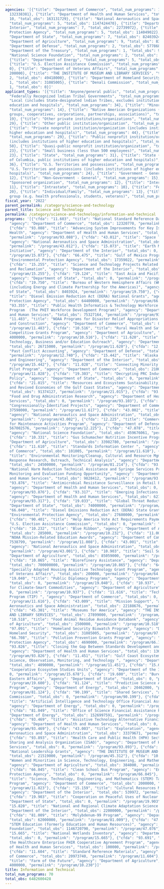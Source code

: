 ```yaml
---
agencies: '[{"title": "Department of Commerce", "total_num_programs": 11, "total_obs":
  132338381}, {"title": "Department of Health and Human Services", "total_num_programs":
  10, "total_obs": 163131729}, {"title": "National Aeronautics and Space Administration",
  "total_num_programs": 5, "total_obs": 1147424470}, {"title": "Department of the
  Interior", "total_num_programs": 7, "total_obs": 22739972}, {"title": "Environmental
  Protection Agency", "total_num_programs": 5, "total_obs": 114049022}, {"title":
  "Department of State", "total_num_programs": 7, "total_obs": 82403924}, {"title":
  "Department of Agriculture", "total_num_programs": 9, "total_obs": 830210780}, {"title":
  "Department of Defense", "total_num_programs": 2, "total_obs": 577868576}, {"title":
  "Department of the Treasury", "total_num_programs": 1, "total_obs": 91374127}, {"title":
  "National Science Foundation", "total_num_programs": 2, "total_obs": 1606396851},
  {"title": "Department of Energy", "total_num_programs": 5, "total_obs": 1633959591},
  {"title": "U.S. Election Assistance Commission", "total_num_programs": 1, "total_obs":
  0}, {"title": "Department of Veterans Affairs", "total_num_programs": 1, "total_obs":
  200000}, {"title": "THE INSTITUTE OF MUSEUM AND LIBRARY SERVICES", "total_num_programs":
  2, "total_obs": 49418000}, {"title": "Department of Homeland Security", "total_num_programs":
  1, "total_obs": 31085005}, {"title": "Denali Commission", "total_num_programs":
  1, "total_obs": 0}]'
applicant_types: '[{"title": "Anyone/general public", "total_num_programs": 17}, {"title":
  "Federally Recognized lndian Tribal Governments", "total_num_programs": 30}, {"title":
  "Local (includes State-designated lndian Tribes, excludes institutions of higher
  education and hospitals", "total_num_programs": 34}, {"title": "Minority group",
  "total_num_programs": 14}, {"title": "Native American Organizations (includes lndian
  groups, cooperatives, corporations, partnerships, associations)", "total_num_programs":
  19}, {"title": "Other private institutions/organizations", "total_num_programs":
  29}, {"title": "Other public institution/organization", "total_num_programs": 36},
  {"title": "Private nonprofit institution/organization (includes institutions of
  higher education and hospitals)", "total_num_programs": 44}, {"title": "Profit organization",
  "total_num_programs": 29}, {"title": "Public nonprofit institution/organization
  (includes institutions of higher education and hospitals)", "total_num_programs":
  50}, {"title": "Quasi-public nonprofit institution/organization", "total_num_programs":
  23}, {"title": "Small business (less than 500 employees)", "total_num_programs":
  23}, {"title": "State", "total_num_programs": 31}, {"title": "State (includes District
  of Columbia, public institutions of higher education and hospitals)", "total_num_programs":
  36}, {"title": "U.S. Territories and possessions", "total_num_programs": 21}, {"title":
  "U.S. Territories and possessions (includes institutions of higher education and
  hospitals)", "total_num_programs": 24}, {"title": "Government - General", "total_num_programs":
  12}, {"title": "Non-Government - General", "total_num_programs": 15}, {"title":
  "Sponsored organization", "total_num_programs": 12}, {"title": "Interstate", "total_num_programs":
  11}, {"title": "Intrastate", "total_num_programs": 10}, {"title": "Federal", "total_num_programs":
  20}, {"title": "Individual/Family", "total_num_programs": 13}, {"title": "Specialized
  group (e.g. health professionals, students, veterans)", "total_num_programs": 13}]'
fiscal_year: '2022'
parent_permalink: /category/science-and-technology
parent_title: Science and Technology
permalink: /category/science-and-technology/information-and-technical
programs: '[{"cfda": "11.603", "title": "National Standard Reference Data System",
  "agency": "Department of Commerce", "total_obs": 12320770, "permalink": "/program/11.603"},
  {"cfda": "93.088", "title": "Advancing System Improvements for Key Issues in Women''s
  Health", "agency": "Department of Health and Human Services", "total_obs": 14411148,
  "permalink": "/program/93.088"}, {"cfda": "43.012", "title": "Space Technology",
  "agency": "National Aeronautics and Space Administration", "total_obs": 68632904,
  "permalink": "/program/43.012"}, {"cfda": "15.073", "title": "Earth Mapping Resources
  Initiative", "agency": "Department of the Interior", "total_obs": 0, "permalink":
  "/program/15.073"}, {"cfda": "66.475", "title": "Gulf of Mexico Program", "agency":
  "Environmental Protection Agency", "total_obs": 17359022, "permalink": "/program/66.475"},
  {"cfda": "15.255", "title": "Science and Technology Projects Related to Coal Mining
  and Reclamation", "agency": "Department of the Interior", "total_obs": 200000, "permalink":
  "/program/15.255"}, {"cfda": "19.124", "title": "East Asia and Pacific Grants Program",
  "agency": "Department of State", "total_obs": 0, "permalink": "/program/19.124"},
  {"cfda": "19.750", "title": "Bureau of Western Hemisphere Affairs (WHA) Grant Programs
  (including Energy and Climate Partnership for the Americas)", "agency": "Department
  of State", "total_obs": 8403924, "permalink": "/program/19.750"}, {"cfda": "66.039",
  "title": "Diesel Emission Reduction Act (DERA) National Grants", "agency": "Environmental
  Protection Agency", "total_obs": 64400000, "permalink": "/program/66.039"}, {"cfda":
  "93.355", "title": "Public Health Informatics & Technology Workforce Development
  Program  (The PHIT Workforce Development Program)", "agency": "Department of Health
  and Human Services", "total_obs": 75327164, "permalink": "/program/93.355"}, {"cfda":
  "11.483", "title": "NOAA Programs for Disaster Relief Appropriations Act - Non-construction
  and Construction", "agency": "Department of Commerce", "total_obs": 0, "permalink":
  "/program/11.483"}, {"cfda": "10.516", "title": "Rural Health and Safety Education
  Competitive Grants Program", "agency": "Department of Agriculture", "total_obs":
  4000000, "permalink": "/program/10.516"}, {"cfda": "11.620", "title": "Science,
  Technology, Business and/or Education Outreach", "agency": "Department of Commerce",
  "total_obs": 26715000, "permalink": "/program/11.620"}, {"cfda": "12.740", "title":
  "Past Conflict Accounting", "agency": "Department of Defense", "total_obs": 10866000,
  "permalink": "/program/12.740"}, {"cfda": "15.442", "title": "Alaska Native Science
  and Engineering", "agency": "Department of the Interior", "total_obs": 0, "permalink":
  "/program/15.442"}, {"cfda": "11.028", "title": "Connecting Minority Communities
  Pilot Program", "agency": "Department of Commerce", "total_obs": 21001067, "permalink":
  "/program/11.028"}, {"cfda": "19.303", "title": "Decrypting PRC Industrial and Technology
  Policy", "agency": "Department of State", "total_obs": 0, "permalink": "/program/19.303"},
  {"cfda": "21.015", "title": "Resources and Ecosystems Sustainability, Tourist Opportunities,
  and Revived Economies of the Gulf Coast States", "agency": "Department of the Treasury",
  "total_obs": 91374127, "permalink": "/program/21.015"}, {"cfda": "93.103", "title":
  "Food and Drug Administration Research", "agency": "Department of Health and Human
  Services", "total_obs": 0, "permalink": "/program/93.103"}, {"cfda": "11.617", "title":
  "Congressionally-Identified Projects", "agency": "Department of Commerce", "total_obs":
  37598000, "permalink": "/program/11.617"}, {"cfda": "43.002", "title": "Aeronautics",
  "agency": "National Aeronautics and Space Administration", "total_obs": 69771170,
  "permalink": "/program/43.002"}, {"cfda": "12.225", "title": "Commercial Technologies
  for Maintenance Activities Program", "agency": "Department of Defense", "total_obs":
  567002576, "permalink": "/program/12.225"}, {"cfda": "47.078", "title": "Polar Programs",
  "agency": "National Science Foundation", "total_obs": 459676061, "permalink": "/program/47.078"},
  {"cfda": "10.331", "title": "Gus Schumacher Nutrition Incentive Program", "agency":
  "Department of Agriculture", "total_obs": 33982780, "permalink": "/program/10.331"},
  {"cfda": "11.610", "title": "Standards Information Center ", "agency": "Department
  of Commerce", "total_obs": 101005, "permalink": "/program/11.610"}, {"cfda": "81.214",
  "title": "Environmental Monitoring/Cleanup, Cultural and Resource Mgmt., Emergency
  Response Research, Outreach, Technical Analysis", "agency": "Department of Energy",
  "total_obs": 24500000, "permalink": "/program/81.214"}, {"cfda": "93.488", "title":
  "National Harm Reduction Technical Assistance and Syringe Services Program (SSP)
  Monitoring and Evaluation Funding Opportunity", "agency": "Department of Health
  and Human Services", "total_obs": 9828412, "permalink": "/program/93.488"}, {"cfda":
  "93.876", "title": "Antimicrobial Resistance Surveillance in Retail Food Specimens",
  "agency": "Department of Health and Human Services", "total_obs": 0, "permalink":
  "/program/93.876"}, {"cfda": "93.317", "title": "Emerging Infections Programs",
  "agency": "Department of Health and Human Services", "total_obs": 62105005, "permalink":
  "/program/93.317"}, {"cfda": "19.033", "title": "Global Threat Reduction", "agency":
  "Department of State", "total_obs": 74000000, "permalink": "/program/19.033"}, {"cfda":
  "66.040", "title": "Diesel Emissions Reduction Act (DERA) State Grants", "agency":
  "Environmental Protection Agency", "total_obs": 27600000, "permalink": "/program/66.040"},
  {"cfda": "90.401", "title": "Help America Vote Act Requirements Payments", "agency":
  "U.S. Election Assistance Commission", "total_obs": 0, "permalink": "/program/90.401"},
  {"cfda": "10.232", "title": "Blue Ribbon", "agency": "Department of Agriculture",
  "total_obs": 285000, "permalink": "/program/10.232"}, {"cfda": "11.008", "title":
  "NOAA Mission-Related Education Awards", "agency": "Department of Commerce", "total_obs":
  7538799, "permalink": "/program/11.008"}, {"cfda": "43.001", "title": "Science",
  "agency": "National Aeronautics and Space Administration", "total_obs": 953452048,
  "permalink": "/program/43.001"}, {"cfda": "10.903", "title": "Soil Survey", "agency":
  "Department of Agriculture", "total_obs": 85059000, "permalink": "/program/10.903"},
  {"cfda": "10.865", "title": "Biorefinery Assistance", "agency": "Department of Agriculture",
  "total_obs": 700000000, "permalink": "/program/10.865"}, {"cfda": "64.051", "title":
  "Specially Adapted Housing Assistive Technology Grant Program", "agency": "Department
  of Veterans Affairs", "total_obs": 200000, "permalink": "/program/64.051"}, {"cfda":
  "19.040", "title": "Public Diplomacy Programs", "agency": "Department of State",
  "total_obs": 0, "permalink": "/program/19.040"}, {"cfda": "10.937", "title": "Partnerships
  for Climate-Smart Commodities", "agency": "Department of Agriculture", "total_obs":
  0, "permalink": "/program/10.937"}, {"cfda": "11.616", "title": "Technology Innovation
  Program (TIP) ", "agency": "Department of Commerce", "total_obs": 0, "permalink":
  "/program/11.616"}, {"cfda": "43.009", "title": "Mission Support", "agency": "National
  Aeronautics and Space Administration", "total_obs": 22188676, "permalink": "/program/43.009"},
  {"cfda": "45.301", "title": "Museums for America", "agency": "THE INSTITUTE OF MUSEUM
  AND LIBRARY SERVICES", "total_obs": 27899000, "permalink": "/program/45.301"}, {"cfda":
  "10.518", "title": "Food Animal Residue Avoidance Databank", "agency": "Department
  of Agriculture", "total_obs": 2500000, "permalink": "/program/10.518"}, {"cfda":
  "97.091", "title": "Homeland Security Biowatch Program", "agency": "Department of
  Homeland Security", "total_obs": 31085005, "permalink": "/program/97.091"}, {"cfda":
  "66.708", "title": "Pollution Prevention Grants Program", "agency": "Environmental
  Protection Agency", "total_obs": 4690000, "permalink": "/program/66.708"}, {"cfda":
  "93.826", "title": "Closing the Gap Between Standards Development and Implementation",
  "agency": "Department of Health and Human Services", "total_obs": 1360000, "permalink":
  "/program/93.826"}, {"cfda": "11.451", "title": "Gulf Coast Ecosystem Restoration
  Science, Observation, Monitoring, and Technology ", "agency": "Department of Commerce",
  "total_obs": 4090000, "permalink": "/program/11.451"}, {"cfda": "15.678", "title":
  "Cooperative Ecosystem Studies Units", "agency": "Department of the Interior", "total_obs":
  0, "permalink": "/program/15.678"}, {"cfda": "19.600", "title": "Bureau of Near
  Eastern Affairs", "agency": "Department of State", "total_obs": 0, "permalink":
  "/program/19.600"}, {"cfda": "81.124", "title": "Predictive Science Academic Alliance
  Program", "agency": "Department of Energy", "total_obs": 20462000, "permalink":
  "/program/81.124"}, {"cfda": "90.199", "title": "Shared Services", "agency": "Denali
  Commission", "total_obs": 0, "permalink": "/program/90.199"}, {"cfda": "81.012",
  "title": "Artificial Intelligence and Technology Office Financial Assistance Program",
  "agency": "Department of Energy", "total_obs": 0, "permalink": "/program/81.012"},
  {"cfda": "81.049", "title": "Office of Science Financial Assistance Program", "agency":
  "Department of Energy", "total_obs": 1526997591, "permalink": "/program/81.049"},
  {"cfda": "93.469", "title": "Assistive Technology Alternative Financing Program",
  "agency": "Department of Health and Human Services", "total_obs": 0, "permalink":
  "/program/93.469"}, {"cfda": "43.003", "title": "Exploration", "agency": "National
  Aeronautics and Space Administration", "total_obs": 33379671, "permalink": "/program/43.003"},
  {"cfda": "93.893", "title": "Health Care and Public Health (HPH) Sector Information
  Sharing and Analysis Organization (ISAO)", "agency": "Department of Health and Human
  Services", "total_obs": 0, "permalink": "/program/93.893"}, {"cfda": "45.312", "title":
  "National Leadership Grants", "agency": "THE INSTITUTE OF MUSEUM AND LIBRARY SERVICES",
  "total_obs": 21519000, "permalink": "/program/45.312"}, {"cfda": "10.318", "title":
  "Women and Minorities in Science, Technology, Engineering, and Mathematics Fields",
  "agency": "Department of Agriculture", "total_obs": 384000, "permalink": "/program/10.318"},
  {"cfda": "66.045", "title": "Clean School Bus Program", "agency": "Environmental
  Protection Agency", "total_obs": 0, "permalink": "/program/66.045"}, {"cfda": "11.023",
  "title": "Science, Technology, Engineering, and Mathematics (STEM) Talent Challenge
  Program", "agency": "Department of Commerce", "total_obs": 2000000, "permalink":
  "/program/11.023"}, {"cfda": "15.159", "title": "Cultural Resources Management",
  "agency": "Department of the Interior", "total_obs": 539972, "permalink": "/program/15.159"},
  {"cfda": "19.903", "title": "Cooperation on Peaceful Uses of Nuclear Energy", "agency":
  "Department of State", "total_obs": 0, "permalink": "/program/19.903"}, {"cfda":
  "15.820", "title": "National and Regional Climate Adaptation Science Centers", "agency":
  "Department of the Interior", "total_obs": 22000000, "permalink": "/program/15.820"},
  {"cfda": "81.009", "title": "Molybdenum-99 Program", "agency": "Department of Energy",
  "total_obs": 62000000, "permalink": "/program/81.009"}, {"cfda": "47.076", "title":
  "STEM Education (formerly Education and Human Resources)", "agency": "National Science
  Foundation", "total_obs": 1146720790, "permalink": "/program/47.076"}, {"cfda":
  "15.665", "title": "National Wetlands Inventory", "agency": "Department of the Interior",
  "total_obs": 0, "permalink": "/program/15.665"}, {"cfda": "93.691", "title": "Integrating
  the Healthcare Enterprise FHIR Cooperative Agreement Program", "agency": "Department
  of Health and Human Services", "total_obs": 100000, "permalink": "/program/93.691"},
  {"cfda": "11.604", "title": "Standard Reference Materials", "agency": "Department
  of Commerce", "total_obs": 20973740, "permalink": "/program/11.604"}, {"cfda": "10.230",
  "title": "Farm of the Future", "agency": "Department of Agriculture", "total_obs":
  4000000, "permalink": "/program/10.230"}]'
title: Information and Technical
total_num_programs: 70
total_obs: 6482600428
---
```


